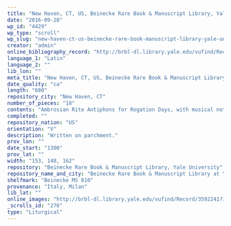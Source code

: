 ```yaml
---
title: "New Haven, CT, US, Beinecke Rare Book & Manuscript Library, Yale University, Beinecke MS 810"
date: "2016-09-28"
wp_id: "4429"
wp_type: "scroll"
wp_slug: "new-haven-ct-us-beinecke-rare-book-manuscript-library-yale-university-beinecke-ms-810"
creator: "admin"
online_bibliography_record: "http://brbl-dl.library.yale.edu/vufind/Record/3592241"
language_1: "Latin"
language_2: ""
lib_lon: ""
meta_title: "New Haven, CT, US, Beinecke Rare Book & Manuscript Library, Yale University, Beinecke MS 810"
date_quality: "ca"
length: "680"
repository_city: "New Haven, CT"
number_of_pieces: "18"
contents: "Ambrosian Rite Antiphons for Rogation Days, with musical notation."
completed: ""
repository_nation: "US"
orientation: "V"
description: "Written on parchment."
prov_lon: ""
date_start: "1300"
prov_lat: ""
width: "153, 148, 162"
repository: "Beinecke Rare Book & Manuscript Library, Yale University"
repository_name_and_city: "Beinecke Rare Book & Manuscript Library at Yale University, New Haven CT US"
shelfmark: "Beinecke MS 810"
provenance: "Italy, Milan"
lib_lat: ""
online_images: "http://brbl-dl.library.yale.edu/vufind/Record/3592241?image_id=1002526"
_scrolls_id: "276"
type: "Liturgical"
---
```



